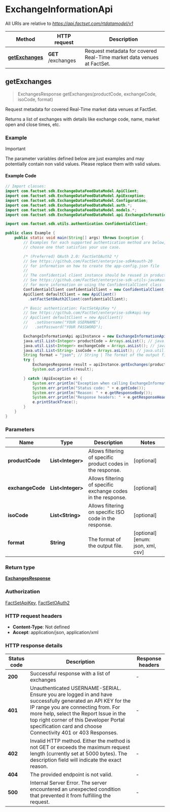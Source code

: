 # ExchangeInformationApi

All URIs are relative to *https://api.factset.com/rtdatamodel/v1*

Method | HTTP request | Description
------------- | ------------- | -------------
[**getExchanges**](ExchangeInformationApi.md#getExchanges) | **GET** /exchanges | Request metadata for covered Real-Time market data venues at FactSet.



## getExchanges

> ExchangesResponse getExchanges(productCode, exchangeCode, isoCode, format)

Request metadata for covered Real-Time market data venues at FactSet.

Returns a list of exchanges with details like exchange code, name, market open and close times, etc.

### Example

> [!IMPORTANT]
> The parameter variables defined below are just examples and may potentially contain non valid values. Please replace them with valid values.

#### Example Code

```java
// Import classes:
import com.factset.sdk.ExchangeDataFeedDataModel.ApiClient;
import com.factset.sdk.ExchangeDataFeedDataModel.ApiException;
import com.factset.sdk.ExchangeDataFeedDataModel.Configuration;
import com.factset.sdk.ExchangeDataFeedDataModel.auth.*;
import com.factset.sdk.ExchangeDataFeedDataModel.models.*;
import com.factset.sdk.ExchangeDataFeedDataModel.api.ExchangeInformationApi;

import com.factset.sdk.utils.authentication.ConfidentialClient;

public class Example {
    public static void main(String[] args) throws Exception {
        // Examples for each supported authentication method are below,
        // choose one that satisfies your use case.

        /* (Preferred) OAuth 2.0: FactSetOAuth2 */
        // See https://github.com/FactSet/enterprise-sdk#oauth-20
        // for information on how to create the app-config.json file
        //
        // The confidential client instance should be reused in production environments.
        // See https://github.com/FactSet/enterprise-sdk-utils-java#authentication
        // for more information on using the ConfidentialClient class
        ConfidentialClient confidentialClient = new ConfidentialClient("./path/to/config.json");
        ApiClient defaultClient = new ApiClient()
          .setFactSetOAuth2Client(confidentialClient);

        /* Basic authentication: FactSetApiKey */
        // See https://github.com/FactSet/enterprise-sdk#api-key
        // ApiClient defaultClient = new ApiClient()
        //   .setUsername("YOUR USERNAME")
        //   .setPassword("YOUR PASSWORD");

        ExchangeInformationApi apiInstance = new ExchangeInformationApi(defaultClient);
        java.util.List<Integer> productCode = Arrays.asList(); // java.util.List<Integer> | Allows filtering of specific product codes in the response.
        java.util.List<Integer> exchangeCode = Arrays.asList(); // java.util.List<Integer> | Allows filtering of specific exchange codes in the response.
        java.util.List<String> isoCode = Arrays.asList(); // java.util.List<String> | Allows filtering on specific ISO code in the response.
        String format = "json"; // String | The format of the output file.
        try {
            ExchangesResponse result = apiInstance.getExchanges(productCode, exchangeCode, isoCode, format);
            System.out.println(result);

        } catch (ApiException e) {
            System.err.println("Exception when calling ExchangeInformationApi#getExchanges");
            System.err.println("Status code: " + e.getCode());
            System.err.println("Reason: " + e.getResponseBody());
            System.err.println("Response headers: " + e.getResponseHeaders());
            e.printStackTrace();
        }
    }
}
```

### Parameters


Name | Type | Description  | Notes
------------- | ------------- | ------------- | -------------
 **productCode** | **List&lt;Integer&gt;**| Allows filtering of specific product codes in the response. | [optional]
 **exchangeCode** | **List&lt;Integer&gt;**| Allows filtering of specific exchange codes in the response. | [optional]
 **isoCode** | **List&lt;String&gt;**| Allows filtering on specific ISO code in the response. | [optional]
 **format** | **String**| The format of the output file. | [optional] [enum: json, xml, csv]

### Return type

[**ExchangesResponse**](ExchangesResponse.md)

### Authorization

[FactSetApiKey](../README.md#FactSetApiKey), [FactSetOAuth2](../README.md#FactSetOAuth2)

### HTTP request headers

- **Content-Type**: Not defined
- **Accept**: application/json, application/xml

### HTTP response details
| Status code | Description | Response headers |
|-------------|-------------|------------------|
| **200** | Successful response with a list of exchanges |  -  |
| **401** | Unauthenticated USERNAME-SERIAL. Ensure you are logged in and have successfully generated an API KEY for the IP range you are connecting from. For more help, select the Report Issue in the top right corner of this Developer Portal specification card and choose Connectivity 401 or 403 Responses. |  -  |
| **402** | Invalid HTTP method. Either the method is not GET or exceeds the maximum request length (currently set at 5000 bytes). The description field will indicate the exact reason. |  -  |
| **404** | The provided endpoint is not valid. |  -  |
| **500** | Internal Server Error. The server encountered an unexpected condition that prevented it from fulfilling the request. |  -  |

